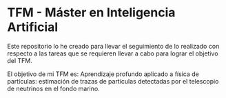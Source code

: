 # TFM - Máster en Inteligencia Artificial

Este repositorio lo he creado para llevar el seguimiento de lo realizado con respecto a las tareas que se requieren llevar a cabo para lograr el objetivo del TFM.

El objetivo de mi TFM es:
Aprendizaje profundo aplicado a física de partículas: estimación de trazas de partículas detectadas por el telescopio de neutrinos en el fondo marino.
